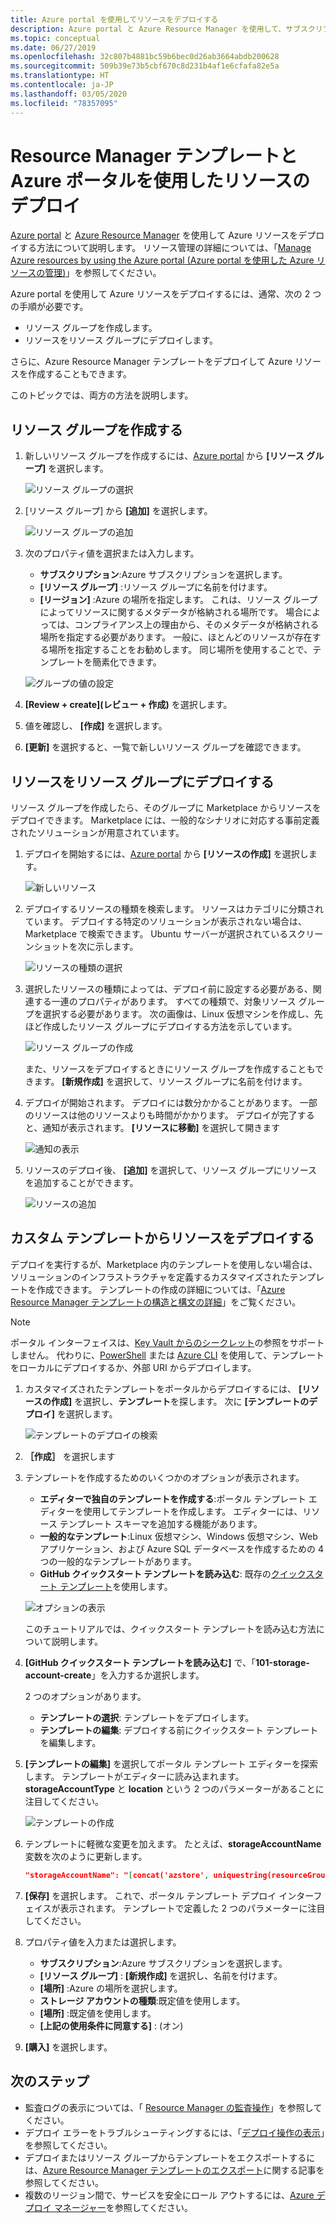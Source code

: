 ```yaml
---
title: Azure portal を使用してリソースをデプロイする
description: Azure portal と Azure Resource Manager を使用して、サブスクリプション内のリソース グループにリソースをデプロイします。
ms.topic: conceptual
ms.date: 06/27/2019
ms.openlocfilehash: 32c807b4881bc59b6bec0d26ab3664abdb200628
ms.sourcegitcommit: 509b39e73b5cbf670c8d231b4af1e6cfafa82e5a
ms.translationtype: HT
ms.contentlocale: ja-JP
ms.lasthandoff: 03/05/2020
ms.locfileid: "78357095"
---
```

# <a name="deploy-resources-with-resource-manager-templates-and-azure-portal"></a>Resource Manager テンプレートと Azure ポータルを使用したリソースのデプロイ

[Azure portal](https://portal.azure.com) と [Azure Resource Manager](overview.md) を使用して Azure リソースをデプロイする方法について説明します。 リソース管理の詳細については、「[Manage Azure resources by using the Azure portal (Azure portal を使用した Azure リソースの管理)](../management/manage-resources-portal.md)」を参照してください。

Azure portal を使用して Azure リソースをデプロイするには、通常、次の 2 つの手順が必要です。

- リソース グループを作成します。
- リソースをリソース グループにデプロイします。

さらに、Azure Resource Manager テンプレートをデプロイして Azure リソースを作成することもできます。

このトピックでは、両方の方法を説明します。

## <a name="create-a-resource-group"></a>リソース グループを作成する

1. 新しいリソース グループを作成するには、[Azure portal](https://portal.azure.com) から **[リソース グループ]** を選択します。

   ![リソース グループの選択](./media/deploy-portal/select-resource-groups.png)

1. [リソース グループ] から **[追加]** を選択します。

   ![リソース グループの追加](./media/deploy-portal/add-resource-group.png)

1. 次のプロパティ値を選択または入力します。

    - **サブスクリプション**:Azure サブスクリプションを選択します。
    - **[リソース グループ]** :リソース グループに名前を付けます。
    - **[リージョン]** :Azure の場所を指定します。 これは、リソース グループによってリソースに関するメタデータが格納される場所です。 場合によっては、コンプライアンス上の理由から、そのメタデータが格納される場所を指定する必要があります。 一般に、ほとんどのリソースが存在する場所を指定することをお勧めします。 同じ場所を使用することで、テンプレートを簡素化できます。

   ![グループの値の設定](./media/deploy-portal/set-group-properties.png)

1. **[Review + create]\(レビュー + 作成\)** を選択します。
1. 値を確認し、 **[作成]** を選択します。
1. **[更新]** を選択すると、一覧で新しいリソース グループを確認できます。

## <a name="deploy-resources-to-a-resource-group"></a>リソースをリソース グループにデプロイする

リソース グループを作成したら、そのグループに Marketplace からリソースをデプロイできます。 Marketplace には、一般的なシナリオに対応する事前定義されたソリューションが用意されています。

1. デプロイを開始するには、[Azure portal](https://portal.azure.com) から **[リソースの作成]** を選択します。

   ![新しいリソース](./media/deploy-portal/new-resources.png)

1. デプロイするリソースの種類を検索します。 リソースはカテゴリに分類されています。 デプロイする特定のソリューションが表示されない場合は、Marketplace で検索できます。 Ubuntu サーバーが選択されているスクリーンショットを次に示します。

   ![リソースの種類の選択](./media/deploy-portal/select-resource-type.png)

1. 選択したリソースの種類によっては、デプロイ前に設定する必要がある、関連する一連のプロパティがあります。 すべての種類で、対象リソース グループを選択する必要があります。 次の画像は、Linux 仮想マシンを作成し、先ほど作成したリソース グループにデプロイする方法を示しています。

   ![リソース グループの作成](./media/deploy-portal/select-existing-group.png)

   また、リソースをデプロイするときにリソース グループを作成することもできます。 **[新規作成]** を選択して、リソース グループに名前を付けます。

1. デプロイが開始されます。 デプロイには数分かかることがあります。 一部のリソースは他のリソースよりも時間がかかります。 デプロイが完了すると、通知が表示されます。 **[リソースに移動]** を選択して開きます

   ![通知の表示](./media/deploy-portal/view-notification.png)

1. リソースのデプロイ後、 **[追加]** を選択して、リソース グループにリソースを追加することができます。

   ![リソースの追加](./media/deploy-portal/add-resource.png)

## <a name="deploy-resources-from-custom-template"></a>カスタム テンプレートからリソースをデプロイする

デプロイを実行するが、Marketplace 内のテンプレートを使用しない場合は、ソリューションのインフラストラクチャを定義するカスタマイズされたテンプレートを作成できます。 テンプレートの作成の詳細については、「[Azure Resource Manager テンプレートの構造と構文の詳細](template-syntax.md)」をご覧ください。

> [!NOTE]
> ポータル インターフェイスは、[Key Vault からのシークレット](key-vault-parameter.md)の参照をサポートしません。 代わりに、[PowerShell](deploy-powershell.md) または [Azure CLI](deploy-cli.md) を使用して、テンプレートをローカルにデプロイするか、外部 URI からデプロイします。

1. カスタマイズされたテンプレートをポータルからデプロイするには、 **[リソースの作成]** を選択し、**テンプレート**を探します。 次に **[テンプレートのデプロイ]** を選択します。

   ![テンプレートのデプロイの検索](./media/deploy-portal/search-template.png)

1. **［作成］** を選択します
1. テンプレートを作成するためのいくつかのオプションが表示されます。

    - **エディターで独自のテンプレートを作成する**:ポータル テンプレート エディターを使用してテンプレートを作成します。  エディターには、リソース テンプレート スキーマを追加する機能があります。
    - **一般的なテンプレート**:Linux 仮想マシン、Windows 仮想マシン、Web アプリケーション、および Azure SQL データベースを作成するための 4 つの一般的なテンプレートがあります。
    - **GitHub クイックスタート テンプレートを読み込む**: 既存の[クイックスタート テンプレート](https://azure.microsoft.com/resources/templates/)を使用します。

   ![オプションの表示](./media/deploy-portal/see-options.png)

    このチュートリアルでは、クイックスタート テンプレートを読み込む方法について説明します。

1. **[GitHub クイックスタート テンプレートを読み込む]** で、「**101-storage-account-create**」を入力するか選択します。

    2 つのオプションがあります。

    - **テンプレートの選択**: テンプレートをデプロイします。
    - **テンプレートの編集**: デプロイする前にクイックスタート テンプレートを編集します。

1. **[テンプレートの編集]** を選択してポータル テンプレート エディターを探索します。 テンプレートがエディターに読み込まれます。 **storageAccountType** と **location** という 2 つのパラメーターがあることに注目してください。

   ![テンプレートの作成](./media/deploy-portal/show-json.png)

1. テンプレートに軽微な変更を加えます。 たとえば、**storageAccountName** 変数を次のように更新します。

    ```json
    "storageAccountName": "[concat('azstore', uniquestring(resourceGroup().id))]"
    ```

1. **[保存]** を選択します。 これで、ポータル テンプレート デプロイ インターフェイスが表示されます。 テンプレートで定義した 2 つのパラメーターに注目してください。
1. プロパティ値を入力または選択します。

    - **サブスクリプション**:Azure サブスクリプションを選択します。
    - **[リソース グループ]** : **[新規作成]** を選択し、名前を付けます。
    - **[場所]** :Azure の場所を選択します。
    - **ストレージ アカウントの種類**:既定値を使用します。
    - **[場所]** :既定値を使用します。
    - **[上記の使用条件に同意する]** : (オン)

1. **[購入]** を選択します。

## <a name="next-steps"></a>次のステップ

- 監査ログの表示については、「 [Resource Manager の監査操作](../management/view-activity-logs.md)」を参照してください。
- デプロイ エラーをトラブルシューティングするには、「[デプロイ操作の表示](deployment-history.md)」を参照してください。
- デプロイまたはリソース グループからテンプレートをエクスポートするには、[Azure Resource Manager テンプレートのエクスポート](export-template-portal.md)に関する記事を参照してください。
- 複数のリージョン間で、サービスを安全にロール アウトするには、[Azure デプロイ マネージャー](deployment-manager-overview.md)を参照してください。
